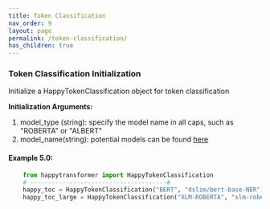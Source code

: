 ```yaml
---
title: Token Classification
nav_order: 9
layout: page
permalink: /token-classification/
has_children: true
---
```



### Token Classification Initialization  

Initialize a HappyTokenClassification object for token classification 

**Initialization Arguments:**
 1. model_type (string): specify the model name in all caps, such as "ROBERTA" or "ALBERT"
 2. model_name(string): potential models can be found [here](https://huggingface.co/models?pipeline_tag=token-classification)
 

#### Example 5.0:
```python
    from happytransformer import HappyTokenClassification
    # --------------------------------------#
    happy_toc = HappyTokenClassification("BERT", "dslim/bert-base-NER")  # default 
    happy_toc_large = HappyTokenClassification("XLM-ROBERTA", "xlm-roberta-large-finetuned-conll03-english") 

```